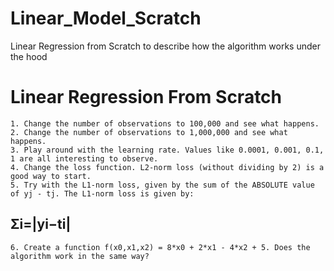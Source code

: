 # Linear_Model_Scratch
Linear Regression from Scratch to describe how the algorithm works under the hood

# **Linear Regression From Scratch**
    1. Change the number of observations to 100,000 and see what happens.
    2. Change the number of observations to 1,000,000 and see what happens.
    3. Play around with the learning rate. Values like 0.0001, 0.001, 0.1, 1 are all interesting to observe. 
    4. Change the loss function. L2-norm loss (without dividing by 2) is a good way to start. 
    5. Тry with the L1-norm loss, given by the sum of the ABSOLUTE value of yj - tj. The L1-norm loss is given by:
##                                             Σi=|yi−ti|
    6. Create a function f(x0,x1,x2) = 8*x0 + 2*x1 - 4*x2 + 5. Does the algorithm work in the same way?
